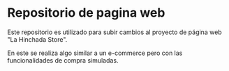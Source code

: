 # Repositorio de pagina web

Este repositorio es utilizado para subir cambios al proyecto de página web "La Hinchada Store".

En este se realiza algo similar a un e-commerce pero con las funcionalidades de compra simuladas.
